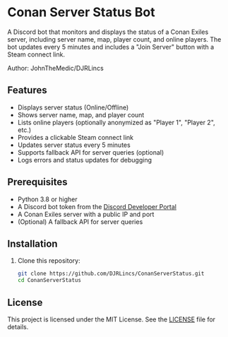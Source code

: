 # Conan Server Status Bot

A Discord bot that monitors and displays the status of a Conan Exiles server, including server name, map, player count, and online players. The bot updates every 5 minutes and includes a "Join Server" button with a Steam connect link.

Author: JohnTheMedic/DJRLincs

## Features
- Displays server status (Online/Offline)
- Shows server name, map, and player count
- Lists online players (optionally anonymized as "Player 1", "Player 2", etc.)
- Provides a clickable Steam connect link
- Updates server status every 5 minutes
- Supports fallback API for server queries (optional)
- Logs errors and status updates for debugging

## Prerequisites
- Python 3.8 or higher
- A Discord bot token from the [Discord Developer Portal](https://discord.com/developers/applications)
- A Conan Exiles server with a public IP and port
- (Optional) A fallback API for server queries

## Installation
1. Clone this repository:
   ```bash
   git clone https://github.com/DJRLincs/ConanServerStatus.git
   cd ConanServerStatus

## License

This project is licensed under the MIT License. See the [LICENSE](LICENSE) file for details.
